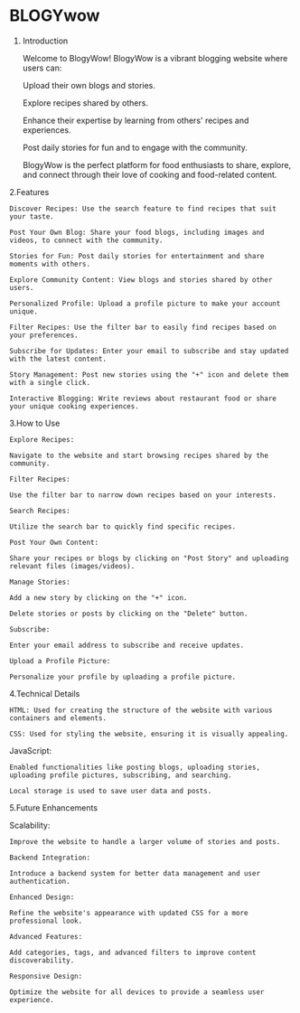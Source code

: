 # BLOGYwow

1. Introduction

    Welcome to BlogyWow! BlogyWow is a vibrant blogging website where users can:

    Upload their own blogs and stories.

    Explore recipes shared by others.

    Enhance their expertise by learning from others' recipes and experiences.

    Post daily stories for fun and to engage with the community.

    BlogyWow is the perfect platform for food enthusiasts to share, explore, and connect through their love of cooking and 
    food-related content.

2.Features

    Discover Recipes: Use the search feature to find recipes that suit your taste.

    Post Your Own Blog: Share your food blogs, including images and videos, to connect with the community.

    Stories for Fun: Post daily stories for entertainment and share moments with others.

    Explore Community Content: View blogs and stories shared by other users.

    Personalized Profile: Upload a profile picture to make your account unique.

    Filter Recipes: Use the filter bar to easily find recipes based on your preferences.

    Subscribe for Updates: Enter your email to subscribe and stay updated with the latest content.

    Story Management: Post new stories using the "+" icon and delete them with a single click.

    Interactive Blogging: Write reviews about restaurant food or share your unique cooking experiences.

3.How to Use

    Explore Recipes:

    Navigate to the website and start browsing recipes shared by the community.

    Filter Recipes:

    Use the filter bar to narrow down recipes based on your interests.

    Search Recipes:

    Utilize the search bar to quickly find specific recipes.

    Post Your Own Content:

    Share your recipes or blogs by clicking on "Post Story" and uploading relevant files (images/videos).

    Manage Stories:

    Add a new story by clicking on the "+" icon.

    Delete stories or posts by clicking on the "Delete" button.

    Subscribe:

    Enter your email address to subscribe and receive updates.

    Upload a Profile Picture:

    Personalize your profile by uploading a profile picture.

4.Technical Details

    HTML: Used for creating the structure of the website with various containers and elements.

    CSS: Used for styling the website, ensuring it is visually appealing.

JavaScript:

    Enabled functionalities like posting blogs, uploading stories, uploading profile pictures, subscribing, and searching.

    Local storage is used to save user data and posts.

5.Future Enhancements

Scalability:

    Improve the website to handle a larger volume of stories and posts.

    Backend Integration:

    Introduce a backend system for better data management and user authentication.

    Enhanced Design:

    Refine the website's appearance with updated CSS for a more professional look.

    Advanced Features:

    Add categories, tags, and advanced filters to improve content discoverability.

    Responsive Design:

    Optimize the website for all devices to provide a seamless user experience.

